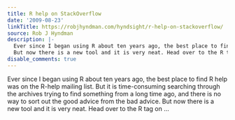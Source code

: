 ```yaml
---
title: R help on StackOverflow
date: '2009-08-23'
linkTitle: https://robjhyndman.com/hyndsight/r-help-on-stackoverflow/
source: Rob J Hyndman
description: |-
  Ever since I began using R about ten years ago, the best place to find R help was on the R-help mailing list. But it is time-consuming searching through the archives trying to find something from a long time ago, and there is no way to sort out the good advice from the bad advice.
  But now there is a new tool and it is very neat. Head over to the R tag on ...
disable_comments: true
---
```

Ever since I began using R about ten years ago, the best place to find R help was on the R-help mailing list. But it is time-consuming searching through the archives trying to find something from a long time ago, and there is no way to sort out the good advice from the bad advice.
But now there is a new tool and it is very neat. Head over to the R tag on ...